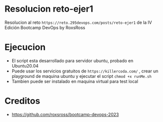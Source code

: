 # Resolucion reto-ejer1
Resolucion al reto `https://reto.295devops.com/posts/reto-ejer1` de la IV Edición Bootcamp DevOps by RoxsRoss

# Ejecucion
- El script esta desarrollado para servidor ubuntu, probado en Ubuntu20.04
- Puede usar los servicios gratuitos de `https://killercoda.com/` , crear un playground de maquina ubuntu y ejecutar el script `chmod +x runMe.sh`
- Tambien puede ser instalado en maquina virtual para test local

# Creditos 
- https://github.com/roxsross/bootcamp-devops-2023

